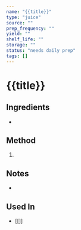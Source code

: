 ```yaml
---
name: "{{title}}"
type: "juice"
source: ""
prep_frequency: ""
yield: ""
shelf_life: ""
storage: ""
status: "needs daily prep"
tags: []
---
```


# {{title}}

## Ingredients
- 

## Method
1. 

## Notes
- 

## Used In
- [[]]
